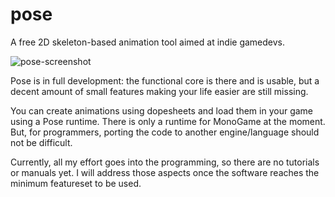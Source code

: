 # pose
A free 2D skeleton-based animation tool aimed at indie gamedevs.

![pose-screenshot](https://github.com/thomasvt/pose/blob/main/Manual/Pose-screenshot.png)

Pose is in full development: the functional core is there and is usable, but a decent amount of small features making your life easier are still missing.

You can create animations using dopesheets and load them in your game using a Pose runtime. There is only a runtime for MonoGame at the moment. But, for programmers, porting the code to another engine/language should not be difficult.

Currently, all my effort goes into the programming, so there are no tutorials or manuals yet. I will address those aspects once the software reaches the minimum featureset to be used.

